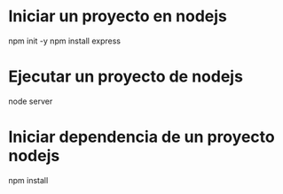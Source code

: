 # Iniciar un proyecto en nodejs
npm init -y
npm install express

# Ejecutar un proyecto de nodejs
node server

# Iniciar dependencia de un proyecto nodejs
npm install
